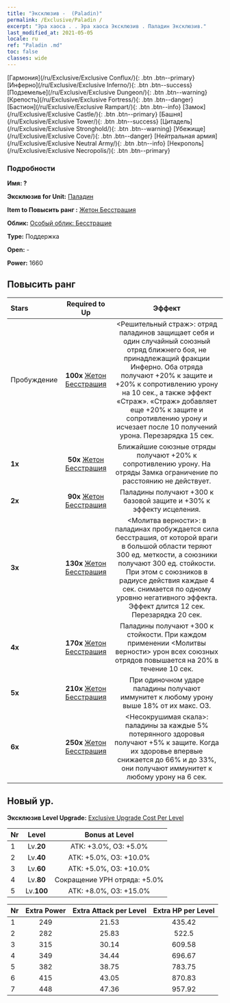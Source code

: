 ```yaml
---
title: "Эксклюзив -  (Paladin)"
permalink: /Exclusive/Paladin /
excerpt: "Эра хаоса . . Эра хаоса Эксклюзив . Паладин Эксклюзив."
last_modified_at: 2021-05-05
locale: ru
ref: "Paladin .md"
toc: false
classes: wide
---
```

 [Гармония](/ru/Exclusive/Exclusive Conflux/){: .btn .btn--primary} [Инферно](/ru/Exclusive/Exclusive Inferno/){: .btn .btn--success} [Подземелье](/ru/Exclusive/Exclusive Dungeon/){: .btn .btn--warning} [Крепость](/ru/Exclusive/Exclusive Fortress/){: .btn .btn--danger} [Бастион](/ru/Exclusive/Exclusive Rampart/){: .btn .btn--info} [Замок](/ru/Exclusive/Exclusive Castle/){: .btn .btn--primary} [Башня](/ru/Exclusive/Exclusive Tower/){: .btn .btn--success} [Цитадель](/ru/Exclusive/Exclusive Stronghold/){: .btn .btn--warning} [Убежище](/ru/Exclusive/Exclusive Cove/){: .btn .btn--danger} [Нейтральная армия](/ru/Exclusive/Exclusive Neutral Army/){: .btn .btn--info} [Некрополь](/ru/Exclusive/Exclusive Necropolis/){: .btn .btn--primary} 

### Подробности
 **Имя: ?** 

 **Эксклюзив for Unit:** [Паладин](/ru/units/Paladin/) 

 **Item to Повысить ранг :** [Жетон Бесстрашия](/ItemsRU/con_974/)

 **Облик:** [Особый облик: Бесстрашие](/ItemsRU/con_642/)

 **Type:** Поддержка

 **Open:** -

 **Power:** 1660

## Повысить ранг 

  |     Stars    |  Required to Up | Эффект |
  |:-------------|:---------------:|:---------------:|
  |  Пробуждение  | **100x** [Жетон Бесстрашия](/ItemsRU/con_974/) | <Решительный страж>: отряд паладинов защищает себя и один случайный союзный отряд ближнего боя, не принадлежащий фракции Инферно. Оба отряда получают +20% к защите и +20% к сопротивлению урону на 10 сек., а также эффект «Страж». «Страж» добавляет еще +20% к защите и сопротивлению урону и исчезает после 10 получений урона. Перезарядка 15 сек. |
  | **1x** <i class="fas fa-star"/> | **50x** [Жетон Бесстрашия](/ItemsRU/con_974/) | Ближайшие союзные отряды получают +20% к сопротивлению урону. На отряды Замка ограничение по расстоянию не действует. |
  | **2x** <i class="fas fa-star"/> | **90x** [Жетон Бесстрашия](/ItemsRU/con_974/) | Паладины получают +300 к базовой защите и +30% к эффекту исцеления. |
  | **3x** <i class="fas fa-star"/> | **130x** [Жетон Бесстрашия](/ItemsRU/con_974/) | <Молитва верности>: в паладинах пробуждается сила бесстрашия, от которой враги в большой области теряют 300 ед. меткости, а союзники получают 300 ед. стойкости. При этом с союзников в радиусе действия каждые 4 сек. снимается по одному уровню негативного эффекта. Эффект длится 12 сек. Перезарядка 20 сек. |
  | **4x** <i class="fas fa-star"/> | **170x** [Жетон Бесстрашия](/ItemsRU/con_974/) | Паладины получают +300 к стойкости. При каждом применении <Молитвы верности> урон всех союзных отрядов повышается на 20% в течение 10 сек. |
  | **5x** <i class="fas fa-star"/> | **210x** [Жетон Бесстрашия](/ItemsRU/con_974/) | При одиночном ударе паладины получают иммунитет к любому урону выше 18% от их макс. ОЗ. |
  | **6x** <i class="fas fa-star"/> | **250x** [Жетон Бесстрашия](/ItemsRU/con_974/) | <Несокрушимая скала>: паладины за каждые 5% потерянного здоровья получают +5% к защите. Когда их здоровье впервые снижается до 66% и до 33%, они получают иммунитет к любому урону на 6 сек. |


## Новый ур.
 **Эксклюзив Level Upgrade:** [Exclusive Upgrade Cost Per Level](/Exclusive/ExclusiveUpgradeCostPerLevel/)

  |  Nr  |   Level  | Bonus at Level |
  |:-----|:--------:|:--------------:|
  | 1 | Lv.**20** | АТК: +3.0%, ОЗ: +5.0% |
  | 2 | Lv.**40** | АТК: +5.0%, ОЗ: +10.0% |
  | 3 | Lv.**60** | АТК: +5.0%, ОЗ: +10.0% |
  | 4 | Lv.**80** | Сокращение УРН отряда: +5.0% |
  | 5 | Lv.**100** | АТК: +8.0%, ОЗ: +15.0% |


  |  Nr  |  Extra Power | Extra Attack per Level | Extra HP per Level |
  |:-----|:--------:|:--------:|:--------:|
  | 1 | 249 | 21.53 | 435.42 |
  | 2 | 282 | 25.83 | 522.5 |
  | 3 | 315 | 30.14 | 609.58 |
  | 4 | 349 | 34.44 | 696.67 |
  | 5 | 382 | 38.75 | 783.75 |
  | 6 | 415 | 43.05 | 870.83 |
  | 7 | 448 | 47.36 | 957.92 |


